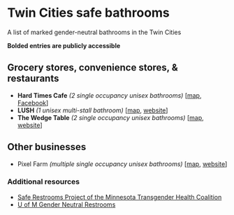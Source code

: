 # Twin Cities safe bathrooms

A list of marked gender-neutral bathrooms in the Twin Cities

**Bolded entries are publicly accessible**

## Grocery stores, convenience stores, & restaurants
- **Hard Times Cafe** _(2 single occupancy unisex bathrooms)_ [[map](https://www.google.com/maps/place/Hard+Times+Cafe/@44.969589,-93.2484157,17z/data=!3m1!4b1!4m5!3m4!1s0x52b32d43c7c91123:0x1ad7bafa67056394!8m2!3d44.969589!4d-93.246227), [Facebook](https://www.facebook.com/hardtimescafe/)]
- **LUSH** _(1 unisex multi-stall bathroom)_ [[map](https://www.google.com/maps/place/LUSH/@44.9626681,-93.2694943,15z/data=!4m5!3m4!1s0x52b32d9ea665af4f:0x6f74a4f5fd0eeaae!8m2!3d44.9954151!4d-93.2477243), [website](http://www.lushmpls.com/)]
- **The Wedge Table** _(2 single occupancy unisex bathrooms)_ [[map](https://www.google.com/maps/place/The+Wedge+Table/@44.9626681,-93.2694943,15z/data=!4m5!3m4!1s0x52b332b61105c139:0x6557e48791966a4!8m2!3d44.9584948!4d-93.2782811), [website](http://www.wedge.coop/wedge-table/)]

## Other businesses
- Pixel Farm _(multiple single occupancy unisex bathrooms)_ [[map](https://www.google.com/maps/place/Pixel+Farm/@44.9834098,-93.2724357,17z/data=!3m1!4b1!4m5!3m4!1s0x52b3328543121bf7:0x2f231bf07759590b!8m2!3d44.9834098!4d-93.270247), [website](http://www.pixelfarm.com/)]

### Additional resources
- [Safe Restrooms Project of the Minnesota Transgender Health Coalition](http://www.mntranshealth.com/#!safe-restrooms/c1s5k)
- [U of M Gender Neutral Restrooms](https://www.google.com/maps/d/u/0/viewer?mid=1DxPQFRSYeHoEqy_T3X3qExxL0O4&hl=en)